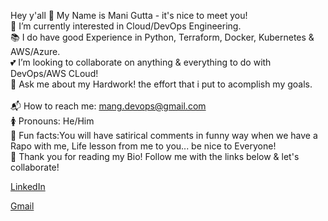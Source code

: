 Hey y'all 👋 My Name is Mani Gutta - it's nice to meet you!<br />
👀 I’m currently interested in Cloud/DevOps Engineering.<br /> 
📚 I do have good Experience in Python, Terraform, Docker, Kubernetes & AWS/Azure.<br />
💕 I’m looking to collaborate on anything & everything to do with DevOps/AWS CLoud!<br />
💬 Ask me about my Hardwork! the effort that i put to acomplish my goals. <br />   
📬 How to reach me: mang.devops@gmail.com <br />
🚺 Pronouns: He/Him<br />
🎉 Fun facts:You will have satirical comments in funny way when we have a Rapo with me, Life lesson from me to you... be nice to Everyone!<br />
💙 Thank you for reading my Bio! Follow me with the links below & let's collaborate!<br />

<a href="https://www.linkedin.com/" target="www.linkedin.com/in/mani-g-05b00516a">LinkedIn</a>

<a href="mailto:manig.devops@gmail.com" target="https://mail.google.com/mail/">Gmail</a>
